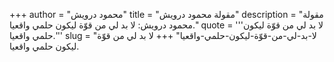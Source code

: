 +++
author = "محمود درويش"
title = "مقولة محمود درويش"
description = "مقولة محمود درويش: لا بد لي من قوّة ليكون حلمي واقعيا."
quote = '''لا بد لي من قوّة ليكون حلمي واقعيا.'''
slug = "لا-بد-لي-من-قوّة-ليكون-حلمي-واقعيا"
+++
لا بد لي من قوّة ليكون حلمي واقعيا.

